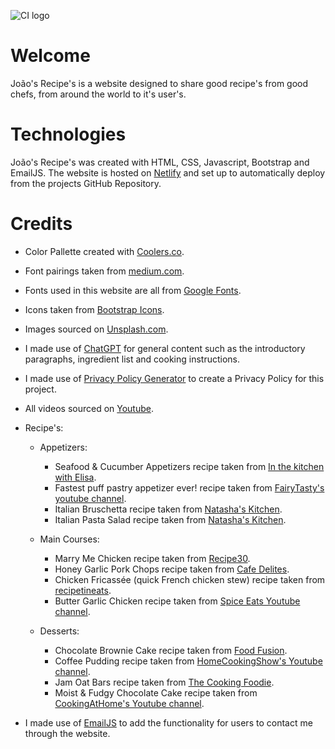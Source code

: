 ![CI logo](https://codeinstitute.s3.amazonaws.com/fullstack/ci_logo_small.png)

# Welcome

João's Recipe's is a website designed to share good recipe's from good chefs, from around the world to it's user's.

# Technologies

João's Recipe's was created with HTML, CSS, Javascript, Bootstrap and EmailJS. The website is hosted on [Netlify](https://www.netlify.com) and set up to automatically deploy from the projects GitHub Repository.

# Credits

- Color Pallette created with [Coolers.co](https://coolors.co/).
- Font pairings taken from [medium.com](https://medium.com/bentobox-design/font-pairings-our-favorite-google-fonts-for-restaurants-d157e4c5e5fd).
- Fonts used in this website are all from [Google Fonts](https://fonts.google.com/).
- Icons taken from [Bootstrap Icons](https://icons.getbootstrap.com/).
- Images sourced on [Unsplash.com](https://unsplash.com/).
- I made use of [ChatGPT](https://www.chatgpt.com) for general content such as the introductory paragraphs, ingredient list and cooking instructions.
- I made use of [Privacy Policy Generator](https://www.privacypolicygenerator.info/) to create a Privacy Policy for this project.
- All videos sourced on [Youtube](https://www.youtube.com).
- Recipe's:

  - Appetizers:

    - Seafood & Cucumber Appetizers recipe taken from [In the kitchen with Elisa](https://www.inthekitchenwithelisa.com/seafood-and-cucumber-appetizers).
    - Fastest puff pastry appetizer ever! recipe taken from [FairyTasty's youtube channel](https://www.youtube.com/watch?v=nmyeLxPgtaA).
    - Italian Bruschetta recipe taken from [Natasha's Kitchen](https://natashaskitchen.com/classic-bruschetta-recipe/).
    - Italian Pasta Salad recipe taken from [Natasha's Kitchen](https://natashaskitchen.com/italian-pasta-salad/).

  - Main Courses:

    - Marry Me Chicken recipe taken from [Recipe30](https://recipe30.com/marry-me-chicken.html/).
    - Honey Garlic Pork Chops recipe taken from [Cafe Delites](https://cafedelites.com/easy-honey-garlic-pork-chops/).
    - Chicken Fricassée (quick French chicken stew) recipe taken from [recipetineats](https://www.recipetineats.com/chicken-fricassee-quick-french-chicken-stew/).
    - Butter Garlic Chicken recipe taken from [Spice Eats Youtube channel](https://www.youtube.com/watch?v=W8gnfLe8n04).

  - Desserts:

    - Chocolate Brownie Cake recipe taken from [Food Fusion](https://www.foodfusion.com/recipe/brownie-cake-dessert/).
    - Coffee Pudding recipe taken from [HomeCookingShow's Youtube channel](https://www.youtube.com/watch?v=uZRww9g2Pjk).
    - Jam Oat Bars recipe taken from [The Cooking Foodie](https://thecookingfoodie.com/recipe/healthy-oatmeal-jam-bars-refined-sugar-free/#recipe_ingredients).
    - Moist & Fudgy Chocolate Cake recipe taken from [CookingAtHome's Youtube channel](https://www.youtube.com/watch?v=EaljSnLrJW8).

- I made use of [EmailJS](https://www.emailjs.com/) to add the functionality for users to contact me through the website.
